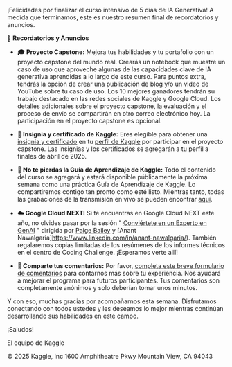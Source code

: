 ¡Felicidades por finalizar el curso intensivo de 5 días de IA Generativa! A medida que terminamos, este es nuestro resumen final de recordatorios y anuncios.

**🎒 Recordatorios y Anuncios**

* **🎓 Proyecto Capstone:** Mejora tus habilidades y tu portafolio con un proyecto capstone del mundo real. Crearás un notebook que muestre un caso de uso que aproveche algunas de las capacidades clave de IA generativa aprendidas a lo largo de este curso. Para puntos extra, tendrás la opción de crear una publicación de blog y/o un video de YouTube sobre tu caso de uso. Los 10 mejores ganadores tendrán su trabajo destacado en las redes sociales de Kaggle y Google Cloud. Los detalles adicionales sobre el proyecto capstone, la evaluación y el proceso de envío se compartirán en otro correo electrónico hoy. La participación en el proyecto capstone es opcional.

* **🏅 Insignia y certificado de Kaggle:** Eres elegible para obtener una [insignia y certificado](https://www.kaggle.com/discussions/product-announcements/563952) en tu [perfil de Kaggle](https://www.kaggle.com/discussions/product-announcements/563952) por participar en el proyecto capstone. Las insignias y los certificados se agregarán a tu perfil a finales de abril de 2025.

* **📖 No te pierdas la Guía de Aprendizaje de Kaggle:** Todo el contenido del curso se agregará y estará disponible públicamente la próxima semana como una práctica Guía de Aprendizaje de Kaggle. Lo compartiremos contigo tan pronto como esté listo. Mientras tanto, todas las grabaciones de la transmisión en vivo se pueden encontrar [aquí](https://www.youtube.com/playlist?list=PLqFaTIg4myu-lbBTrUpoQQIzZZxvrOaP5).

* **☁️ Google Cloud NEXT:** Si te encuentras en Google Cloud NEXT este año, no olvides pasar por la sesión " [Conviértete en un Experto en GenAI](https://cloud.withgoogle.com/next/25?session=DEVLT-224&utm_source=copylink&utm_medium=unpaidsoc&utm_campaign=FY25-Q2-global-EXP106-physicalevent-er-next25-mc&utm_content=reg-is-live-next-homepage-social-share&utm_term=-) " dirigida por [Paige Bailey](https://x.com/DynamicWebPaige?ref_src=twsrc%5Egoogle%7Ctwcamp%5Eserp%7Ctwgr%5Eauthor) y [Anant Nawalgaria]https://www.linkedin.com/in/anant-nawalgaria/). También regalaremos copias limitadas de los resúmenes de los informes técnicos en el centro de Coding Challenge. ¡Esperamos verte allí!

* **📣 Comparte tus comentarios:** Por favor, [completa este breve formulario de comentarios](https://docs.google.com/forms/d/e/1FAIpQLSdqBk3AIIAyiwC_BjiJ8IwUE8lWWKT2vz1wL_cm0NPKU7zHEg/closedform) para contarnos más sobre tu experiencia. Nos ayudará a mejorar el programa para futuros participantes. Tus comentarios son completamente anónimos y solo deberían tomar unos minutos.

Y con eso, muchas gracias por acompañarnos esta semana. Disfrutamos conectando con todos ustedes y les deseamos lo mejor mientras continúan desarrollando sus habilidades en este campo.

¡Saludos!

El equipo de Kaggle

© 2025 Kaggle, Inc 1600 Amphitheatre Pkwy Mountain View, CA 94043